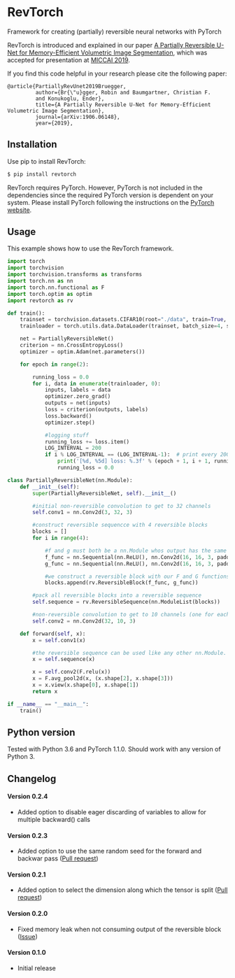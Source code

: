 # RevTorch
Framework for creating (partially) reversible neural networks with PyTorch

RevTorch is introduced and explained in our paper [A Partially Reversible U-Net for Memory-Efficient Volumetric Image Segmentation](https://arxiv.org/abs/1906.06148),
which was accepted for presentation at [MICCAI 2019](https://www.miccai2019.org/). 

If you find this code helpful in your research please cite the following paper:
```
@article{PartiallyRevUnet2019Bruegger,
         author={Br{\"u}gger, Robin and Baumgartner, Christian F.
         and Konukoglu, Ender},
         title={A Partially Reversible U-Net for Memory-Efficient Volumetric Image Segmentation},
         journal={arXiv:1906.06148},
         year={2019},
```

## Installation
Use pip to install RevTorch:
```sh
$ pip install revtorch
```
RevTorch requires PyTorch. However, PyTorch is not included in the dependencies since the required PyTorch version is dependent on your system. Please install PyTorch following the instructions on the [PyTorch website](https://pytorch.org/).

## Usage
This example shows how to use the RevTorch framework.
```python
import torch
import torchvision
import torchvision.transforms as transforms
import torch.nn as nn
import torch.nn.functional as F
import torch.optim as optim
import revtorch as rv

def train():
    trainset = torchvision.datasets.CIFAR10(root="./data", train=True, download=True, transform=transforms.ToTensor())
    trainloader = torch.utils.data.DataLoader(trainset, batch_size=4, shuffle=True)

    net = PartiallyReversibleNet()
    criterion = nn.CrossEntropyLoss()
    optimizer = optim.Adam(net.parameters())

    for epoch in range(2):

        running_loss = 0.0
        for i, data in enumerate(trainloader, 0):
            inputs, labels = data
            optimizer.zero_grad()
            outputs = net(inputs)
            loss = criterion(outputs, labels)
            loss.backward()
            optimizer.step()

            #logging stuff
            running_loss += loss.item()
            LOG_INTERVAL = 200
            if i % LOG_INTERVAL == (LOG_INTERVAL-1):  # print every 2000 mini-batches
                print('[%d, %5d] loss: %.3f' % (epoch + 1, i + 1, running_loss / LOG_INTERVAL))
                running_loss = 0.0

class PartiallyReversibleNet(nn.Module):
    def __init__(self):
        super(PartiallyReversibleNet, self).__init__()

        #initial non-reversible convolution to get to 32 channels
        self.conv1 = nn.Conv2d(3, 32, 3)

        #construct reversible sequencce with 4 reversible blocks
        blocks = []
        for i in range(4):

            #f and g must both be a nn.Module whos output has the same shape as its input
            f_func = nn.Sequential(nn.ReLU(), nn.Conv2d(16, 16, 3, padding=1))
            g_func = nn.Sequential(nn.ReLU(), nn.Conv2d(16, 16, 3, padding=1))

            #we construct a reversible block with our F and G functions
            blocks.append(rv.ReversibleBlock(f_func, g_func))

        #pack all reversible blocks into a reversible sequence
        self.sequence = rv.ReversibleSequence(nn.ModuleList(blocks))

        #non-reversible convolution to get to 10 channels (one for each label)
        self.conv2 = nn.Conv2d(32, 10, 3)

    def forward(self, x):
        x = self.conv1(x)

        #the reversible sequence can be used like any other nn.Module. Memory-saving backpropagation is used automatically
        x = self.sequence(x)

        x = self.conv2(F.relu(x))
        x = F.avg_pool2d(x, (x.shape[2], x.shape[3]))
        x = x.view(x.shape[0], x.shape[1])
        return x

if __name__ == "__main__":
    train()
```

## Python version
Tested with Python 3.6 and PyTorch 1.1.0. Should work with any version of Python 3.

## Changelog

#### Version 0.2.4
- Added option to disable eager discarding of variables to allow for multiple backward() calls

#### Version 0.2.3
- Added option to use the same random seed for the forward and backwar pass ([Pull request](https://github.com/RobinBruegger/RevTorch/pull/4))

#### Version 0.2.1
- Added option to select the dimension along which the tensor is split ([Pull request](https://github.com/RobinBruegger/RevTorch/pull/2))

#### Version 0.2.0
- Fixed memory leak when not consuming output of the reversible block ([Issue](https://github.com/RobinBruegger/RevTorch/issues/1))

#### Version 0.1.0
- Initial release